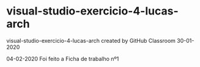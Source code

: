 # visual-studio-exercicio-4-lucas-arch
visual-studio-exercicio-4-lucas-arch created by GitHub Classroom
30-01-2020

04-02-2020
Foi feito a Ficha de trabalho nº1

